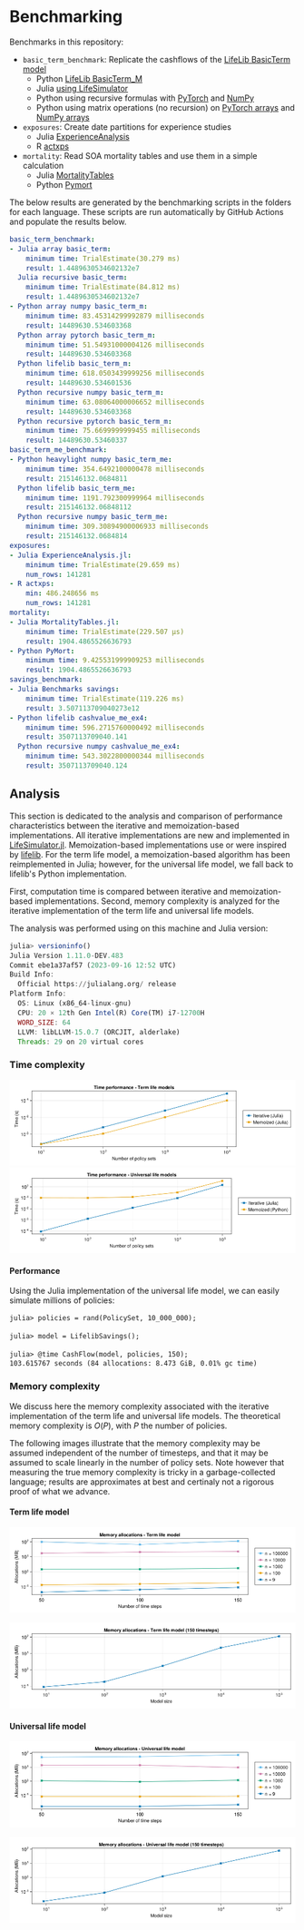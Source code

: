 # Benchmarking

Benchmarks in this repository:

* `basic_term_benchmark`: Replicate the cashflows of the [LifeLib BasicTerm model](https://github.com/lifelib-dev/lifelib/tree/main/lifelib/libraries/basiclife/BasicTerm_M)
    * Python [LifeLib BasicTerm_M](https://github.com/lifelib-dev/lifelib/tree/main/lifelib/libraries/basiclife/BasicTerm_M)
    * Julia [using LifeSimulator](https://github.com/JuliaActuary/LifeSimulator.jl)
    * Python using recursive formulas with [PyTorch](https://github.com/actuarialopensource/benchmarks/blob/main/Python/basicterm_recursive_pytorch.py) and [NumPy](https://github.com/actuarialopensource/benchmarks/blob/main/Python/basicterm_recursive_numpy.py)
    * Python using matrix operations (no recursion) on [PyTorch arrays](https://github.com/actuarialopensource/benchmarks/blob/main/Python/basicterm_array_pytorch.py) and [NumPy arrays](https://github.com/actuarialopensource/benchmarks/blob/main/Python/basicterm_array_numpy.py)
* `exposures`: Create date partitions for experience studies
    * Julia [ExperienceAnalysis](https://github.com/JuliaActuary/ExperienceAnalysis.jl)
    * R [actxps](https://github.com/mattheaphy/actxps)
* `mortality`: Read SOA mortality tables and use them in a simple calculation
    * Julia [MortalityTables](https://github.com/JuliaActuary/MortalityTables.jl)
    * Python [Pymort](https://github.com/actuarialopensource/pymort)

The below results are generated by the benchmarking scripts in the folders for each language. These scripts are run automatically by GitHub Actions and populate the results below. 
```yaml 
basic_term_benchmark:
- Julia array basic_term:
    minimum time: TrialEstimate(30.279 ms)
    result: 1.4489630534602132e7
  Julia recursive basic_term:
    minimum time: TrialEstimate(84.812 ms)
    result: 1.4489630534602132e7
- Python array numpy basic_term_m:
    minimum time: 83.45314299992879 milliseconds
    result: 14489630.534603368
  Python array pytorch basic_term_m:
    minimum time: 51.54931000004126 milliseconds
    result: 14489630.534603368
  Python lifelib basic_term_m:
    minimum time: 618.0503439999256 milliseconds
    result: 14489630.534601536
  Python recursive numpy basic_term_m:
    minimum time: 63.08064000006652 milliseconds
    result: 14489630.534603368
  Python recursive pytorch basic_term_m:
    minimum time: 75.6699999999455 milliseconds
    result: 14489630.53460337
basic_term_me_benchmark:
- Python heavylight numpy basic_term_me:
    minimum time: 354.6492100000478 milliseconds
    result: 215146132.0684811
  Python lifelib basic_term_me:
    minimum time: 1191.792300999964 milliseconds
    result: 215146132.06848112
  Python recursive numpy basic_term_me:
    minimum time: 309.30894900006933 milliseconds
    result: 215146132.0684814
exposures:
- Julia ExperienceAnalysis.jl:
    minimum time: TrialEstimate(29.659 ms)
    num_rows: 141281
- R actxps:
    min: 486.248656 ms
    num_rows: 141281
mortality:
- Julia MortalityTables.jl:
    minimum time: TrialEstimate(229.507 μs)
    result: 1904.4865526636793
- Python PyMort:
    minimum time: 9.425531999909253 milliseconds
    result: 1904.4865526636793
savings_benchmark:
- Julia Benchmarks savings:
    minimum time: TrialEstimate(119.226 ms)
    result: 3.507113709040273e12
- Python lifelib cashvalue_me_ex4:
    minimum time: 596.2715760000492 milliseconds
    result: 3507113709040.141
  Python recursive numpy cashvalue_me_ex4:
    minimum time: 543.3022800000344 milliseconds
    result: 3507113709040.124
```
## Analysis

This section is dedicated to the analysis and comparison of performance characteristics between the iterative and memoization-based implementations. All iterative implementations are new and implemented in [LifeSimulator.jl](https://github.com/JuliaActuary/LifeSimulator.jl). Memoization-based implementations use or were inspired by [lifelib](https://github.com/lifelib-dev/lifelib). For the term life model, a memoization-based algorithm has been reimplemented in Julia; however, for the universal life model, we fall back to lifelib's Python implementation.

First, computation time is compared between iterative and memoization-based implementations. Second, memory complexity is analyzed for the iterative implementation of the term life and universal life models.

The analysis was performed using on this machine and Julia version:

```julia
julia> versioninfo()
Julia Version 1.11.0-DEV.483
Commit ebe1a37af57 (2023-09-16 12:52 UTC)
Build Info:
  Official https://julialang.org/ release
Platform Info:
  OS: Linux (x86_64-linux-gnu)
  CPU: 20 × 12th Gen Intel(R) Core(TM) i7-12700H
  WORD_SIZE: 64
  LLVM: libLLVM-15.0.7 (ORCJIT, alderlake)
  Threads: 29 on 20 virtual cores
```

### Time complexity

![](Julia/analysis/images/time_complexity_basic_life.png)
![](Julia/analysis/images/time_complexity_universal_life.png)

#### Performance

Using the Julia implementation of the universal life model, we can easily simulate millions of policies:

```julia-repl
julia> policies = rand(PolicySet, 10_000_000);

julia> model = LifelibSavings();

julia> @time CashFlow(model, policies, 150);
103.615767 seconds (84 allocations: 8.473 GiB, 0.01% gc time)
```

### Memory complexity

We discuss here the memory complexity associated with the iterative implementation of the term life and universal life models. The theoretical memory complexity is $O(P)$, with $P$ the number of policies.

The following images illustrate that the memory complexity may be assumed independent of the number of timesteps, and that it may be assumed to scale linearly in the number of policy sets. Note however that measuring the true memory complexity is tricky in a garbage-collected language; results are approximates at best and certinaly not a rigorous proof of what we advance.

#### Term life model

![](Julia/analysis/images/memory_complexity_variable_duration_basic_life.png)

![](Julia/analysis/images/memory_complexity_static_duration_basic_life.png)

#### Universal life model

![](Julia/analysis/images/memory_complexity_variable_duration_universal_life.png)

![](Julia/analysis/images/memory_complexity_static_duration_universal_life.png)
